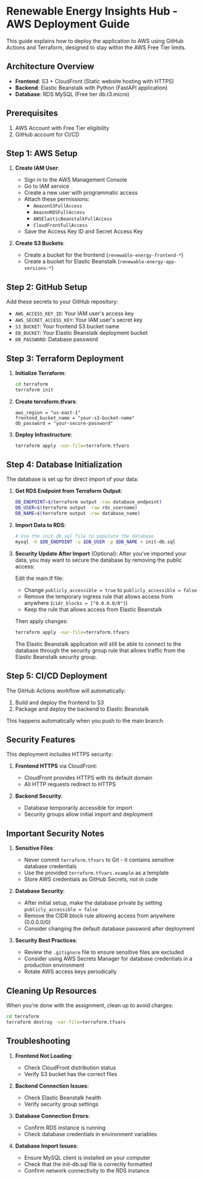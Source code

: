 # Renewable Energy Insights Hub - AWS Deployment Guide

This guide explains how to deploy the application to AWS using GitHub Actions and Terraform, designed to stay within the AWS Free Tier limits.

## Architecture Overview

- **Frontend**: S3 + CloudFront (Static website hosting with HTTPS)
- **Backend**: Elastic Beanstalk with Python (FastAPI application)
- **Database**: RDS MySQL (Free tier db.t3.micro)

## Prerequisites

1. AWS Account with Free Tier eligibility
2. GitHub account for CI/CD

## Step 1: AWS Setup

1. **Create IAM User**:
   - Sign in to the AWS Management Console
   - Go to IAM service
   - Create a new user with programmatic access
   - Attach these permissions:
     - `AmazonS3FullAccess`
     - `AmazonRDSFullAccess`
     - `AWSElasticBeanstalkFullAccess`
     - `CloudFrontFullAccess`
   - Save the Access Key ID and Secret Access Key

2. **Create S3 Buckets**:
   - Create a bucket for the frontend (`renewable-energy-frontend-*`)
   - Create a bucket for Elastic Beanstalk (`renewable-energy-app-versions-*`)

## Step 2: GitHub Setup

Add these secrets to your GitHub repository:

- `AWS_ACCESS_KEY_ID`: Your IAM user's access key
- `AWS_SECRET_ACCESS_KEY`: Your IAM user's secret key
- `S3_BUCKET`: Your frontend S3 bucket name
- `EB_BUCKET`: Your Elastic Beanstalk deployment bucket
- `DB_PASSWORD`: Database password

## Step 3: Terraform Deployment

1. **Initialize Terraform**:
   ```bash
   cd terraform
   terraform init
   ```

2. **Create terraform.tfvars**:
   ```
   aws_region = "us-east-1"
   frontend_bucket_name = "your-s3-bucket-name"
   db_password = "your-secure-password"
   ```

3. **Deploy Infrastructure**:
   ```bash
   terraform apply -var-file=terraform.tfvars
   ```

## Step 4: Database Initialization

The database is set up for direct import of your data:

1. **Get RDS Endpoint from Terraform Output**:
   ```bash
   DB_ENDPOINT=$(terraform output -raw database_endpoint)
   DB_USER=$(terraform output -raw rds_username)
   DB_NAME=$(terraform output -raw database_name)
   ```

2. **Import Data to RDS**:
   ```bash
   # Use the init-db.sql file to populate the database
   mysql -h $DB_ENDPOINT -u $DB_USER -p $DB_NAME < init-db.sql
   ```

3. **Security Update After Import** (Optional):
   After you've imported your data, you may want to secure the database by removing the public access:
   
   Edit the main.tf file:
   - Change `publicly_accessible = true` to `publicly_accessible = false`
   - Remove the temporary ingress rule that allows access from anywhere (`cidr_blocks = ["0.0.0.0/0"]`)
   - Keep the rule that allows access from Elastic Beanstalk
   
   Then apply changes:
   ```bash
   terraform apply -var-file=terraform.tfvars
   ```
   
   The Elastic Beanstalk application will still be able to connect to the database through the security group rule that allows traffic from the Elastic Beanstalk security group.

## Step 5: CI/CD Deployment

The GitHub Actions workflow will automatically:
1. Build and deploy the frontend to S3
2. Package and deploy the backend to Elastic Beanstalk

This happens automatically when you push to the main branch.

## Security Features

This deployment includes HTTPS security:

1. **Frontend HTTPS** via CloudFront:
   - CloudFront provides HTTPS with its default domain
   - All HTTP requests redirect to HTTPS

2. **Backend Security**:
   - Database temporarily accessible for import
   - Security groups allow initial import and deployment

## Important Security Notes

1. **Sensitive Files**:
   - Never commit `terraform.tfvars` to Git - it contains sensitive database credentials
   - Use the provided `terraform.tfvars.example` as a template 
   - Store AWS credentials as GitHub Secrets, not in code

2. **Database Security**:
   - After initial setup, make the database private by setting `publicly_accessible = false`
   - Remove the CIDR block rule allowing access from anywhere (0.0.0.0/0)
   - Consider changing the default database password after deployment

3. **Security Best Practices**:
   - Review the `.gitignore` file to ensure sensitive files are excluded
   - Consider using AWS Secrets Manager for database credentials in a production environment
   - Rotate AWS access keys periodically

## Cleaning Up Resources

When you're done with the assignment, clean up to avoid charges:

```bash
cd terraform
terraform destroy -var-file=terraform.tfvars
```

## Troubleshooting

1. **Frontend Not Loading**:
   - Check CloudFront distribution status
   - Verify S3 bucket has the correct files

2. **Backend Connection Issues**:
   - Check Elastic Beanstalk health
   - Verify security group settings

3. **Database Connection Errors**:
   - Confirm RDS instance is running
   - Check database credentials in environment variables

4. **Database Import Issues**:
   - Ensure MySQL client is installed on your computer
   - Check that the init-db.sql file is correctly formatted
   - Confirm network connectivity to the RDS instance